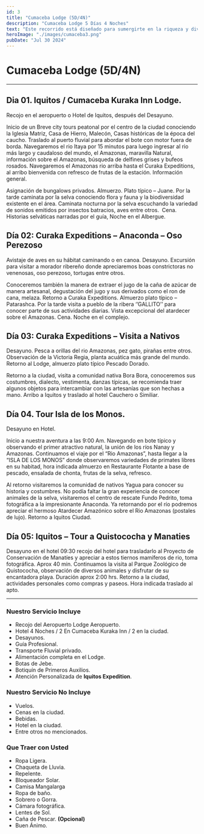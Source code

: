 ```yaml
---
id: 3
title: "Cumaceba Lodge (5D/4N)"
description: "Cumaceba Lodge 5 Días 4 Noches"
text: "Este recorrido está diseñado para sumergirte en la riqueza y diversidad de la selva peruana, brindándote una experiencia única y enriquecedora."
heroImage: "./images/cumaceba3.png"
pubDate: "Jul 30 2024"
---
```


# Cumaceba Lodge (5D/4N)

---

## Dia 01. Iquitos / Cumaceba Kuraka Inn Lodge.

Recojo en el aeropuerto o Hotel de Iquitos, después del Desayuno.

Inicio de un Breve city tours peatonal por el centro de la ciudad conociendo la Iglesia Matriz, Casa de Hierro, Malecón, Casas históricas de la época del caucho. Traslado al puerto fluvial para abordar el bote con motor fuera de borda. Navegaremos el rio Itaya por 15 minutos para luego ingresar al rio más largo y caudaloso del mundo, el Amazonas, maravilla Natural, información sobre el Amazonas, búsqueda de delfines grises y bufeos rosados. Navegaremos el Amazonas rio arriba hasta el Curaka Expeditions, al arribo bienvenida con refresco de frutas de la estación. Información general.

Asignación de bungalows privados. Almuerzo. Plato típico – Juane. Por la tarde caminata por la selva conociendo flora y fauna y la biodiversidad existente en el área. Caminata nocturna por la selva escuchando la variedad de sonidos emitidos por insectos batracios, aves entre otros.  Cena.  Historias selváticas narradas por el guía, Noche en el Albergue.

## Día 02: Curaka Expeditions – Anaconda – Oso Perezoso

Avistaje de aves en su hábitat caminando o en canoa. Desayuno. Excursión para visitar a morador ribereño donde apreciaremos boas constrictoras no venenosas, oso perezoso, tortugas entre otros.

Conoceremos también la manera de extraer el jugo de la caña de azúcar de manera artesanal, degustación del jugo y sus derivados como el ron de cana, melaza. Retorno a Curaka Expeditions. Almuerzo plato típico – Patarashca. Por la tarde visita a pueblo de la ribera ‘’GALLITO’’ para conocer parte de sus actividades diarias. Vista excepcional del atardecer sobre el Amazonas. Cena. Noche en el complejo.

## Día 03: Curaka Expeditions – Visita a Nativos

Desayuno. Pesca a orillas del rio Amazonas, pez gato, pirañas entre otros. Observación de la Victoria Regia, planta acuática más grande del mundo. Retorno al Lodge, almuerzo plato típico Pescado Dorado.

Retorno a la ciudad, visita a comunidad nativa Bora Bora, conoceremos sus costumbres, dialecto, vestimenta, danzas típicas, se recomienda traer algunos objetos para intercambiar con las artesanías que son hechas a mano. Arribo a Iquitos y traslado al hotel Cauchero o Similiar.

## Día 04. Tour Isla de los Monos.

Desayuno en Hotel.

Inicio a nuestra aventura a las 9:00 Am. Navegando en bote típico y observando el primer atractivo natural, la unión de los ríos Nanay y Amazonas. Continuamos el viaje por el “Rio Amazonas”, hasta llegar a la “ISLA DE LOS MONOS” donde observaremos variedades de primates libres en su habitad, hora indicada almuerzo en Restaurante Flotante a base de pescado, ensalada de chonta, frutas de la selva, refresco.

Al retorno visitaremos la comunidad de nativos Yagua para conocer su historia y costumbres. No podía faltar la gran experiencia de conocer animales de la selva, visitaremos el centro de rescate Fundo Pedrito, toma fotográfica a la impresionante Anaconda. Ya retornando por el río podremos apreciar el hermoso Atardecer Amazónico sobre el Rio Amazonas (postales de lujo). Retorno a Iquitos Ciudad.

## Día 05: Iquitos – Tour a Quistococha y Manaties

Desayuno en el hotel 09:30 recojo del hotel para trasladarlo al Proyecto de Conservación de Manatíes y apreciar a estos tiernos mamíferos de rio, toma fotográfica. Aprox 40 min. Continuamos la visita al Parque Zoológico de Quistococha, observación de diversos animales y disfrutar de su encantadora playa. Duración aprox 2:00 hrs. Retorno a la ciudad, actividades personales como compras y paseos. Hora indicada traslado al apto.

---

### Nuestro Servicio Incluye

- Recojo del Aeropuerto Lodge Aeropuerto.
- Hotel 4 Noches / 2 En Cumaceba Kuraka Inn / 2 en la ciudad.
- Desayunos.
- Guía Profesional.
- Transporte Fluvial privado.
- Alimentación completa en el Lodge.
- Botas de Jebe.
- Botiquín de Primeros Auxilios.
- Atención Personalizada de **Iquitos Expedition**.

### Nuestro Servicio No Incluye

- Vuelos.
- Cenas en la ciudad.
- Bebidas.
- Hotel en la ciudad.
- Entre otros no mencionados.

### Que Traer con Usted

- Ropa Ligera.
- Chaqueta de Lluvia.
- Repelente.
- Bloqueador Solar.
- Camisa Mangalarga
- Ropa de baño.
- Sobrero o Gorra.
- Cámara fotográfica.
- Lentes de Sol.
- Caña de Pescar. **(Opcional)**
- Buen Ánimo.
